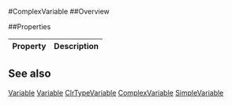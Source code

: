 #ComplexVariable
##Overview



##Properties
<table class="table table-condensed table-bordered">
    <thead>
<tr>
<th>Property</th>
<th>Description</th>
</tr>
</thead>
<tbody>
</tbody></table>



## See also

[Variable](Variable.html)
[Variable](/docs/#Variable.html)
[ClrTypeVariable](/docs/#ClrTypeVariable.html)
[ComplexVariable](/docs/#ComplexVariable.html)
[SimpleVariable](/docs/#SimpleVariable.html)